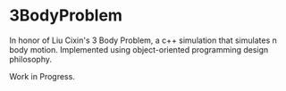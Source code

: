 # 3BodyProblem
In honor of Liu Cixin's 3 Body Problem, a c++ simulation that simulates n body motion. Implemented using object-oriented programming design philosophy.

Work in Progress.
